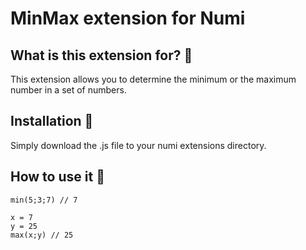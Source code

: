 # MinMax extension for Numi

## What is this extension for? :mag_right:

This extension allows you to determine the minimum or the maximum number in a set of numbers.

## Installation :floppy_disk:

Simply download the .js file to your numi extensions directory.

## How to use it :wrench:

```
min(5;3;7) // 7

x = 7
y = 25
max(x;y) // 25
```

